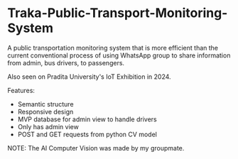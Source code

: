 # Traka-Public-Transport-Monitoring-System
A public transportation monitoring system that is more efficient than the current conventional process of using WhatsApp group to share information from admin, bus drivers, to passengers. 

Also seen on Pradita University's IoT Exhibition in 2024.

Features:
- Semantic structure
- Responsive design
- MVP database for admin view to handle drivers
- Only has admin view
- POST and GET requests from python CV model

NOTE: The AI Computer Vision was made by my groupmate.
